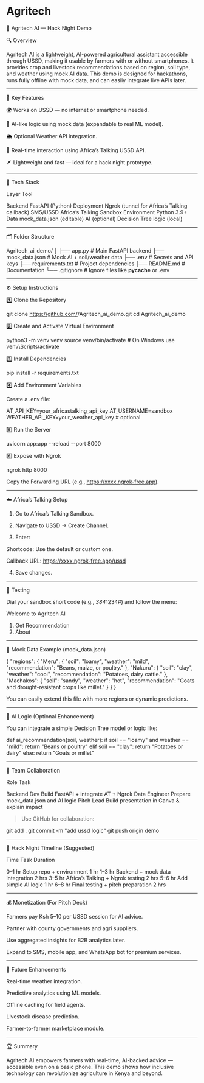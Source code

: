 # Agritech
🌾 Agritech AI — Hack Night Demo

🔍 Overview

Agritech AI is a lightweight, AI-powered agricultural assistant accessible through USSD, making it usable by farmers with or without smartphones.
It provides crop and livestock recommendations based on region, soil type, and weather using mock AI data.
This demo is designed for hackathons, runs fully offline with mock data, and can easily integrate live APIs later.


---

🧠 Key Features

🌍 Works on USSD — no internet or smartphone needed.

🤖 AI-like logic using mock data (expandable to real ML model).

🌦️ Optional Weather API integration.

💬 Real-time interaction using Africa’s Talking USSD API.

🪶 Lightweight and fast — ideal for a hack night prototype.



---

🧰 Tech Stack

Layer	Tool

Backend	FastAPI (Python)
Deployment	Ngrok (tunnel for Africa’s Talking callback)
SMS/USSD	Africa’s Talking Sandbox
Environment	Python 3.9+
Data	mock_data.json (editable)
AI (optional)	Decision Tree logic (local)



---

🗂️ Folder Structure

Agritech_ai_demo/
│
├── app.py                  # Main FastAPI backend
├── mock_data.json          # Mock AI + soil/weather data
├── .env                    # Secrets and API keys
├── requirements.txt        # Project dependencies
├── README.md               # Documentation
└── .gitignore              # Ignore files like __pycache__ or .env


---

⚙️ Setup Instructions

1️⃣ Clone the Repository

git clone https://github.com/<your-username>/Agritech_ai_demo.git
cd Agritech_ai_demo

2️⃣ Create and Activate Virtual Environment

python3 -m venv venv
source venv/bin/activate   # On Windows use venv\Scripts\activate

3️⃣ Install Dependencies

pip install -r requirements.txt

4️⃣ Add Environment Variables

Create a .env file:

AT_API_KEY=your_africastalking_api_key
AT_USERNAME=sandbox
WEATHER_API_KEY=your_weather_api_key   # optional

5️⃣ Run the Server

uvicorn app:app --reload --port 8000

6️⃣ Expose with Ngrok

ngrok http 8000

Copy the Forwarding URL (e.g., https://xxxx.ngrok-free.app).


---

☁️ Africa’s Talking Setup

1. Go to Africa’s Talking Sandbox.


2. Navigate to USSD → Create Channel.


3. Enter:

Shortcode: Use the default or custom one.

Callback URL: https://xxxx.ngrok-free.app/ussd



4. Save changes.




---

📱 Testing

Dial your sandbox short code (e.g., *384*1234#) and follow the menu:

Welcome to Agritech AI
1. Get Recommendation
2. About


---

🧩 Mock Data Example (mock_data.json)

{
  "regions": {
    "Meru": {
      "soil": "loamy",
      "weather": "mild",
      "recommendation": "Beans, maize, or poultry."
    },
    "Nakuru": {
      "soil": "clay",
      "weather": "cool",
      "recommendation": "Potatoes, dairy cattle."
    },
    "Machakos": {
      "soil": "sandy",
      "weather": "hot",
      "recommendation": "Goats and drought-resistant crops like millet."
    }
  }
}

You can easily extend this file with more regions or dynamic predictions.


---

🧠 AI Logic (Optional Enhancement)

You can integrate a simple Decision Tree model or logic like:

def ai_recommendation(soil, weather):
    if soil == "loamy" and weather == "mild":
        return "Beans or poultry"
    elif soil == "clay":
        return "Potatoes or dairy"
    else:
        return "Goats or millet"


---

👥 Team Collaboration

Role	Task

Backend Dev	Build FastAPI + integrate AT + Ngrok
Data Engineer	Prepare mock_data.json and AI logic
Pitch Lead	Build presentation in Canva & explain impact


> Use GitHub for collaboration:



git add .
git commit -m "add ussd logic"
git push origin demo


---

🧪 Hack Night Timeline (Suggested)

Time	Task	Duration

0–1 hr	Setup repo + environment	1 hr
1–3 hr	Backend + mock data integration	2 hrs
3–5 hr	Africa’s Talking + Ngrok testing	2 hrs
5–6 hr	Add simple AI logic	1 hr
6–8 hr	Final testing + pitch preparation	2 hrs



---

💰 Monetization (For Pitch Deck)

Farmers pay Ksh 5–10 per USSD session for AI advice.

Partner with county governments and agri suppliers.

Use aggregated insights for B2B analytics later.

Expand to SMS, mobile app, and WhatsApp bot for premium services.



---

🚀 Future Enhancements

Real-time weather integration.

Predictive analytics using ML models.

Offline caching for field agents.

Livestock disease prediction.

Farmer-to-farmer marketplace module.



---

🏆 Summary

Agritech AI empowers farmers with real-time, AI-backed advice — accessible even on a basic phone.
This demo shows how inclusive technology can revolutionize agriculture in Kenya and beyond.
